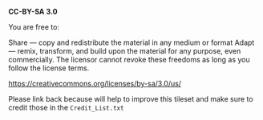 **CC-BY-SA 3.0**

You are free to:

Share — copy and redistribute the material in any medium or format
Adapt — remix, transform, and build upon the material
for any purpose, even commercially.
The licensor cannot revoke these freedoms as long as you follow the license terms.

https://creativecommons.org/licenses/by-sa/3.0/us/

Please link back because will help to improve this tileset and make sure to credit those in the `Credit_List.txt`
